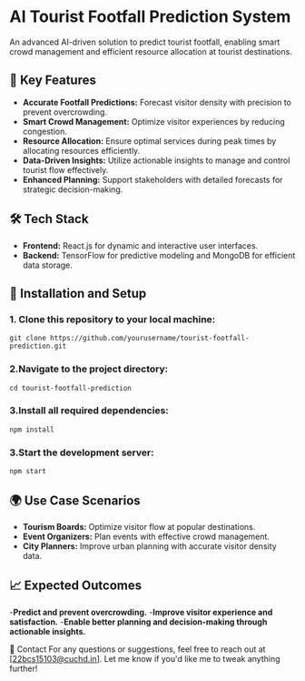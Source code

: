 # AI Tourist Footfall Prediction System

An advanced AI-driven solution to predict tourist footfall, enabling smart crowd management and efficient resource allocation at tourist destinations.

## 🌟 Key Features
- **Accurate Footfall Predictions:** Forecast visitor density with precision to prevent overcrowding.  
- **Smart Crowd Management:** Optimize visitor experiences by reducing congestion.  
- **Resource Allocation:** Ensure optimal services during peak times by allocating resources efficiently.  
- **Data-Driven Insights:** Utilize actionable insights to manage and control tourist flow effectively.  
- **Enhanced Planning:** Support stakeholders with detailed forecasts for strategic decision-making.

## 🛠️ Tech Stack
- **Frontend:** React.js for dynamic and interactive user interfaces.  
- **Backend:** TensorFlow for predictive modeling and MongoDB for efficient data storage.  

## 🚀 Installation and Setup
### 1. Clone this repository to your local machine:  
   ```
   git clone https://github.com/yourusername/tourist-footfall-prediction.git
   ```
### 2.Navigate to the project directory:
```
cd tourist-footfall-prediction
```
### 3.Install all required dependencies:
```
npm install
```
### 3.Start the development server:
```
npm start
```

## 🌍 Use Case Scenarios
- **Tourism Boards:** Optimize visitor flow at popular destinations.
- **Event Organizers:** Plan events with effective crowd management.
- **City Planners:** Improve urban planning with accurate visitor density data.

## 📈 Expected Outcomes
-**Predict and prevent overcrowding.**
-**Improve visitor experience and satisfaction.**
-**Enable better planning and decision-making through actionable insights.**

📧 Contact
For any questions or suggestions, feel free to reach out at [22bcs15103@cuchd.in].
Let me know if you'd like me to tweak anything further!





